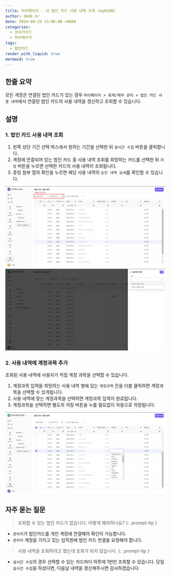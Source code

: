 ```yaml
---
title: 마이페이지 - 내 법인 카드 사용 내역 조회 (my0200)
author: dkdk.kr
date: 2024-08-29 13:00:00 +0800
categories:
  - 코어가이드
  - 마이페이지
tags:
  - 법인카드
render_with_liquid: true
mermaid: true
---
```

## 한줄 요약

모든 계정은 연결된 법인 카드가 있는 경우  `마이페이지 > 회계/재무 관리 > 법인 카드 사용 내역`에서 연결된 법인 카드의 사용 내역을 갱신하고 조회할 수 있습니다.

## 설명

### 1. 법인 카드 사용 내역 조회
1. 왼쪽 상단 기간 선택 박스에서 원하는 기간을 선택한 뒤 `실시간 수집` 버튼을 클릭합니다.
2. 계정에 연결되어 있는 법인 카드 중 사용 내역 조회를 희망하는 카드를 선택한 뒤 `저장` 버튼을 누르면 선택한 카드의 사용 내역이 조회됩니다.
3. 증빙 첨부 열의 확인을 누르면 해당 사용 내역의 `승인 내역 상세`를 확인할 수 있습니다.

![개인법인카드기간선택](assets/img/Pasted%20image%2020240923095732.png)
![개인카드선택](assets/img/Pasted%20image%2020240923095758.png)

### 2. 사용 내역에 계정과목 추가
조회된 사용 내역에 사용자가 직접 계정 과목을 선택할 수 있습니다.
1. 계정과목 입력을 희망하는 사용 내역 행에 있는 `계정과목` 칸을 더블 클릭하면 계정과목을 선택할 수 있게됩니다.
2. 사용 내역에 맞는 계정과목을 선택하면 계정과목 입력이 완료됩니다. 
3. 계정과목을 선택하면 별도의 저장 버튼을 누를 필요없이 자동으로 저장됩니다. 

![마이계정과목추가](assets/img/Pasted%20image%2020240923203702.png)

## 자주 묻는 질문

> 조회할 수 있는 법인 카드가 없습니다. 어떻게 해야하나요? 
{: .prompt-tip }

- `관리자`가 법인카드를 개인 계정에 연결해야 확인이 가능합니다.
- `관리자` 계정을 가지고 있는 임직원에 법인 카드 연결을 요청해야 합니다.

> 사용 내역을 조회하려고 했는데 조회가 되지 않습니다. 
{: .prompt-tip }

- `실시간 수집`의 경우 선택할 수 있는 카드마다 하루에 1번만 조회할 수 있습니다. 당일 `실시간 수집`을 하셨다면, 다음날 내역을 갱신해주시면 감사하겠습니다. 

